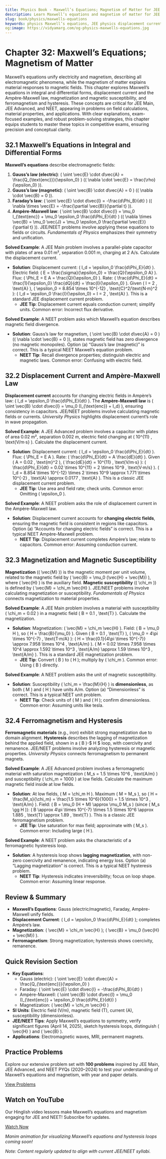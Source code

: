 ```yaml
---
title: Physics Book - Maxwell’s Equations; Magnetism of Matter for JEE & NEET
description: Learn Maxwell’s equations and magnetism of matter for JEE and NEET, covering field unification, displacement current, magnetization, and ferromagnetism, with practice MCQs.
slug: book/physics/maxwells-equations
keywords: physics Maxwell’s equations, JEE physics displacement current, NEET physics ferromagnetism, electromagnetism
og:image: https://vidyamarg.com/og-physics-maxwells-equations.jpg
---
```


# Chapter 32: Maxwell’s Equations; Magnetism of Matter

Maxwell’s equations unify electricity and magnetism, describing all electromagnetic phenomena, while the magnetism of matter explains material responses to magnetic fields. This chapter explores Maxwell’s equations in integral and differential forms, displacement current and the Ampère-Maxwell law, magnetization and magnetic susceptibility, and ferromagnetism and hysteresis. These concepts are critical for JEE Main, JEE Advanced, and NEET, appearing in problems on field calculations, material properties, and applications. With clear explanations, exam-focused examples, and robust problem-solving strategies, this chapter equips students to master these topics in competitive exams, ensuring precision and conceptual clarity.

## 32.1 Maxwell’s Equations in Integral and Differential Forms

**Maxwell’s equations** describe electromagnetic fields:
1. **Gauss’s law (electric)**: \( \oint \vec{E} \cdot d\vec{A} = \frac{Q_{\text{enc}}}{\epsilon_0} \) (\( \nabla \cdot \vec{E} = \frac{\rho}{\epsilon_0} \)).
2. **Gauss’s law (magnetic)**: \( \oint \vec{B} \cdot d\vec{A} = 0 \) (\( \nabla \cdot \vec{B} = 0 \)).
3. **Faraday’s law**: \( \oint \vec{E} \cdot d\vec{l} = -\frac{d\Phi_B}{dt} \) (\( \nabla \times \vec{E} = -\frac{\partial \vec{B}}{\partial t} \)).
4. **Ampère-Maxwell law**: \( \oint \vec{B} \cdot d\vec{l} = \mu_0 I_{\text{enc}} + \mu_0 \epsilon_0 \frac{d\Phi_E}{dt} \) (\( \nabla \times \vec{B} = \mu_0 \vec{J} + \mu_0 \epsilon_0 \frac{\partial \vec{E}}{\partial t} \)).
JEE/NEET problems involve applying these equations to fields or circuits. *Fundamentals of Physics* emphasizes their symmetry and unification.

**Solved Example**: A JEE Main problem involves a parallel-plate capacitor with plates of area 0.01 m², separation 0.001 m, charging at 2 A/s. Calculate the displacement current.
- **Solution**: Displacement current: \( I_d = \epsilon_0 \frac{d\Phi_E}{dt} \). Electric field: \( E = \frac{\sigma}{\epsilon_0} = \frac{Q}{\epsilon_0 A} \). Flux: \( \Phi_E = E A = \frac{Q}{\epsilon_0} \). Rate: \( \frac{d\Phi_E}{dt} = \frac{1}{\epsilon_0} \frac{dQ}{dt} = \frac{I}{\epsilon_0} \). Given \( I = 2 \, \text{A} \), \( \epsilon_0 = 8.854 \times 10^{-12} \, \text{C}^2/\text{N·m}^2 \): \( I_d = \epsilon_0 \frac{I}{\epsilon_0} = I = 2 \, \text{A} \). This is a standard JEE displacement current problem.
  - **JEE Tip**: Displacement current equals conduction current; simplify units. Common error: Incorrect flux derivative.

**Solved Example**: A NEET problem asks which Maxwell’s equation describes magnetic field divergence.
- **Solution**: Gauss’s law for magnetism, \( \oint \vec{B} \cdot d\vec{A} = 0 \) (\( \nabla \cdot \vec{B} = 0 \)), states magnetic field has zero divergence (no magnetic monopoles). Option (a) “Gauss’s law (magnetic)” is correct. This is a typical NEET Maxwell’s equation problem.
  - **NEET Tip**: Recall divergence properties; distinguish electric and magnetic laws. Common error: Confusing with electric field.

## 32.2 Displacement Current and Ampère-Maxwell Law

**Displacement current** accounts for changing electric fields in Ampère’s law: \( I_d = \epsilon_0 \frac{d\Phi_E}{dt} \). The **Ampère-Maxwell law** is \( \oint \vec{B} \cdot d\vec{l} = \mu_0 (I_{\text{enc}} + I_d) \), ensuring consistency in capacitors. JEE/NEET problems involve calculating magnetic fields or currents. *University Physics* highlights displacement current’s role in wave propagation.

**Solved Example**: A JEE Advanced problem involves a capacitor with plates of area 0.02 m², separation 0.002 m, electric field changing at \( 10^{11} \, \text{V/m·s} \). Calculate the displacement current.
- **Solution**: Displacement current: \( I_d = \epsilon_0 \frac{d\Phi_E}{dt} \). Flux: \( \Phi_E = E A \). Rate: \( \frac{d\Phi_E}{dt} = A \frac{dE}{dt} \). Given \( A = 0.02 \, \text{m}^2 \), \( \frac{dE}{dt} = 10^{11} \, \text{V/m·s} \): \( \frac{d\Phi_E}{dt} = 0.02 \times 10^{11} = 2 \times 10^9 \, \text{V·m/s} \). \( I_d = 8.854 \times 10^{-12} \times 2 \times 10^9 \approx 1.771 \times 10^{-2} \, \text{A} \approx 0.0177 \, \text{A} \). This is a classic JEE displacement current problem.
  - **JEE Tip**: Use area and field rate; check units. Common error: Omitting \( \epsilon_0 \).

**Solved Example**: A NEET problem asks the role of displacement current in the Ampère-Maxwell law.
- **Solution**: Displacement current accounts for **changing electric fields**, ensuring the magnetic field is consistent in regions like capacitors. Option (a) “Accounts for changing electric fields” is correct. This is a typical NEET Ampère-Maxwell problem.
  - **NEET Tip**: Displacement current completes Ampère’s law; relate to capacitors. Common error: Assuming conduction current.

## 32.3 Magnetization and Magnetic Susceptibility

**Magnetization** (\( \vec{M} \)) is the magnetic moment per unit volume, related to the magnetic field by \( \vec{B} = \mu_0 (\vec{H} + \vec{M}) \), where \( \vec{H} \) is the auxiliary field. **Magnetic susceptibility** (\( \chi_m \)) is defined by \( \vec{M} = \chi_m \vec{H} \). JEE/NEET problems involve calculating magnetization or susceptibility. *Fundamentals of Physics* connects magnetization to material properties.

**Solved Example**: A JEE Main problem involves a material with susceptibility \( \chi_m = 0.02 \) in a magnetic field \( B = 0.1 \, \text{T} \). Calculate the magnetization.
- **Solution**: Magnetization: \( \vec{M} = \chi_m \vec{H} \). Field: \( B = \mu_0 H \), so \( H = \frac{B}{\mu_0} \). Given \( B = 0.1 \, \text{T} \), \( \mu_0 = 4\pi \times 10^{-7} \, \text{T·m/A} \): \( H = \frac{0.1}{4\pi \times 10^{-7}} \approx 7.958 \times 10^4 \, \text{A/m} \). \( M = 0.02 \times 7.958 \times 10^4 \approx 1.592 \times 10^3 \, \text{A/m} \approx 1.59 \times 10^3 \, \text{A/m} \). This is a standard JEE magnetization problem.
  - **JEE Tip**: Convert \( B \) to \( H \); multiply by \( \chi_m \). Common error: Using \( B \) directly.

**Solved Example**: A NEET problem asks the unit of magnetic susceptibility.
- **Solution**: Susceptibility \( \chi_m = \frac{M}{H} \) is **dimensionless**, as both \( M \) and \( H \) have units A/m. Option (a) “Dimensionless” is correct. This is a typical NEET unit problem.
  - **NEET Tip**: Check units of \( M \) and \( H \); confirm dimensionless. Common error: Assuming units like tesla.

## 32.4 Ferromagnetism and Hysteresis

**Ferromagnetic materials** (e.g., iron) exhibit strong magnetization due to domain alignment. **Hysteresis** describes the lagging of magnetization behind the applied field, shown in a \( B \)-$ H $ loop, with coercivity and remanence. JEE/NEET problems involve analyzing hysteresis or magnetic properties. *University Physics* connects ferromagnetism to permanent magnets.

**Solved Example**: A JEE Advanced problem involves a ferromagnetic material with saturation magnetization \( M_s = 1.5 \times 10^6 \, \text{A/m} \) and susceptibility \( \chi_m = 1000 \) at low fields. Calculate the maximum magnetic field inside at low fields.
- **Solution**: At low fields, \( M = \chi_m H \). Maximum \( M = M_s \), so \( H = \frac{M_s}{\chi_m} = \frac{1.5 \times 10^6}{1000} = 1.5 \times 10^3 \, \text{A/m} \). Field: \( B = \mu_0 (H + M) \approx \mu_0 M_s \) (since \( M_s \gg H \)): \( B \approx 4\pi \times 10^{-7} \times 1.5 \times 10^6 \approx 1.885 \, \text{T} \approx 1.89 \, \text{T} \). This is a classic JEE ferromagnetism problem.
  - **JEE Tip**: Use saturation for max field; approximate with \( M_s \). Common error: Including large \( H \).

**Solved Example**: A NEET problem asks the characteristic of a ferromagnetic hysteresis loop.
- **Solution**: A hysteresis loop shows **lagging magnetization**, with non-zero coercivity and remanence, indicating energy loss. Option (a) “Lagging magnetization” is correct. This is a typical NEET hysteresis problem.
  - **NEET Tip**: Hysteresis indicates irreversibility; focus on loop shape. Common error: Assuming linear response.

## Review & Summary
- **Maxwell’s Equations**: Gauss (electric/magnetic), Faraday, Ampère-Maxwell unify fields.
- **Displacement Current**: \( I_d = \epsilon_0 \frac{d\Phi_E}{dt} \); completes Ampère’s law.
- **Magnetization**: \( \vec{M} = \chi_m \vec{H} \); \( \vec{B} = \mu_0 (\vec{H} + \vec{M}) \).
- **Ferromagnetism**: Strong magnetization; hysteresis shows coercivity, remanence.

## Quick Revision Section
- **Key Equations**:
  - Gauss (electric): \( \oint \vec{E} \cdot d\vec{A} = \frac{Q_{\text{enc}}}{\epsilon_0} \)
  - Faraday: \( \oint \vec{E} \cdot d\vec{l} = -\frac{d\Phi_B}{dt} \)
  - Ampère-Maxwell: \( \oint \vec{B} \cdot d\vec{l} = \mu_0 (I_{\text{enc}} + \epsilon_0 \frac{d\Phi_E}{dt}) \)
  - Magnetization: \( \vec{M} = \chi_m \vec{H} \)
- **SI Units**: Electric field (V/m), magnetic field (T), current (A), susceptibility (dimensionless).
- **JEE/NEET Tips**: Apply Maxwell’s equations to symmetry, verify significant figures (April 14, 2025), sketch hysteresis loops, distinguish \( \vec{H} \) and \( \vec{B} \).
- **Applications**: Electromagnetic waves, MRI, permanent magnets.

## Practice Problems
Explore our extensive problem set with **100 problems** inspired by JEE Main, JEE Advanced, and NEET PYQs (2020–2024) to test your understanding of Maxwell’s equations and magnetism, with year and paper details.

[View Problems](./problems.md)

<!-- [View Solutions](/books/physics/maxwells-equations/solutions) -->

## Watch on YouTube
Our Hinglish video lessons make Maxwell’s equations and magnetism engaging for JEE and NEET! Subscribe for updates.

[Watch Now](https://www.youtube.com/@VidyaMargbyRaviShankar-w9u) <!-- Update with specific video link when available -->

*Manim animation for visualizing Maxwell’s equations and hysteresis loops coming soon!*

*Note: Content regularly updated to align with current JEE/NEET syllabi.*